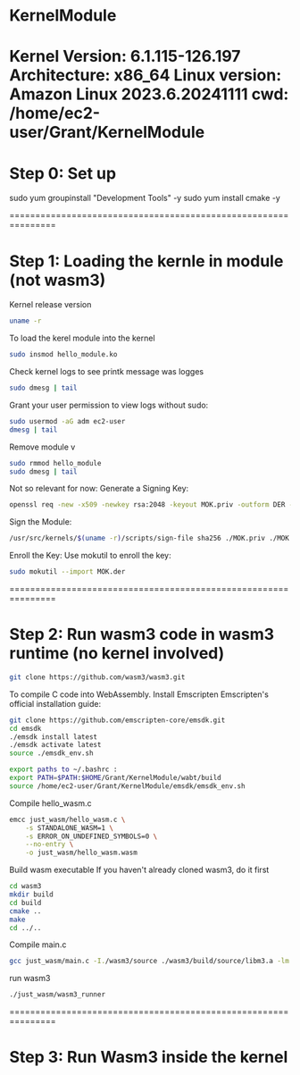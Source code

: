 # KernelModule
Kernel Version: 6.1.115-126.197
Architecture: x86_64
Linux version: Amazon Linux 2023.6.20241111
cwd: /home/ec2-user/Grant/KernelModule
===============================================================
# Step 0: Set up
sudo yum groupinstall "Development Tools" -y
sudo yum install cmake -y

===============================================================
# Step 1: Loading the kernle in module (not wasm3)
Kernel release version
```bash
uname -r
```
To load the kerel module into the kernel
```bash
sudo insmod hello_module.ko
```
Check kernel logs to see printk message was logges
```bash
sudo dmesg | tail
```
Grant your user permission to view logs without sudo:
```bash
sudo usermod -aG adm ec2-user
dmesg | tail
```
Remove module v
```bash
sudo rmmod hello_module
sudo dmesg | tail
```
Not so relevant for now:
Generate a Signing Key:
```bash
openssl req -new -x509 -newkey rsa:2048 -keyout MOK.priv -outform DER -out MOK.der -nodes -days 36500 -subj "/CN=Grant Key/"
```
Sign the Module:
```bash
/usr/src/kernels/$(uname -r)/scripts/sign-file sha256 ./MOK.priv ./MOK.der hello_module.ko
```
Enroll the Key: Use mokutil to enroll the key:
```bash
sudo mokutil --import MOK.der
```

===============================================================
# Step 2: Run wasm3 code in wasm3 runtime (no kernel involved) 
```bash
git clone https://github.com/wasm3/wasm3.git
```
To compile C code into WebAssembly. Install Emscripten Emscripten's official installation guide:
```bash
git clone https://github.com/emscripten-core/emsdk.git
cd emsdk
./emsdk install latest
./emsdk activate latest
source ./emsdk_env.sh

export paths to ~/.bashrc :
export PATH=$PATH:$HOME/Grant/KernelModule/wabt/build
source /home/ec2-user/Grant/KernelModule/emsdk/emsdk_env.sh
```
Compile hello_wasm.c
```bash
emcc just_wasm/hello_wasm.c \
    -s STANDALONE_WASM=1 \
    -s ERROR_ON_UNDEFINED_SYMBOLS=0 \
    --no-entry \
    -o just_wasm/hello_wasm.wasm
```
Build wasm executable 
If you haven't already cloned wasm3, do it first
```bash
cd wasm3
mkdir build
cd build
cmake ..
make
cd ../..
```
Compile main.c
```bash
gcc just_wasm/main.c -I./wasm3/source ./wasm3/build/source/libm3.a -lm -o just_wasm/wasm3_runner
```
run wasm3 
```bash
./just_wasm/wasm3_runner
```
===============================================================
# Step 3: Run Wasm3 inside the kernel 

